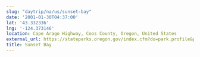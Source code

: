```yaml
---
slug: "daytrip/na/us/sunset-bay"
date: '2001-01-30T04:37:00'
lat: '43.332336'
lng: '-124.373146'
location: Cape Arago Highway, Coos County, Oregon, United States
external_url: https://stateparks.oregon.gov/index.cfm?do=park.profile&parkId=70
title: Sunset Bay
---
```



